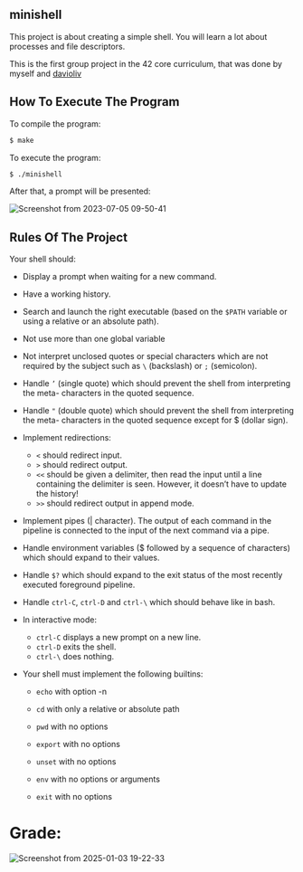 ## minishell
This project is about creating a simple shell. You will learn a lot about processes and file descriptors.

This is the first group project in the 42 core curriculum, that was done by myself and [davioliv]()
## How To Execute The Program
To compile the program:
```bash
$ make
```
To execute the program:
```bash
$ ./minishell
```
After that, a prompt will be presented:

![Screenshot from 2023-07-05 09-50-41](https://github.com/t-pereira06/42_minishell/assets/118270669/07d2c940-06ff-4940-b0fe-78bccb00c269)

## Rules Of The Project
Your shell should:
* Display a prompt when waiting for a new command.

* Have a working history.

* Search and launch the right executable (based on the ```$PATH``` variable or using a
relative or an absolute path).

* Not use more than one global variable

* Not interpret unclosed quotes or special characters which are not required by the
subject such as ```\``` (backslash) or ```;``` (semicolon).

* Handle ```’``` (single quote) which should prevent the shell from interpreting the meta-
characters in the quoted sequence.

* Handle ```"``` (double quote) which should prevent the shell from interpreting the meta-
characters in the quoted sequence except for $ (dollar sign).

* Implement redirections:
  * ```<``` should redirect input.
  * ```>``` should redirect output.
  * ```<<``` should be given a delimiter, then read the input until a line containing the
    delimiter is seen. However, it doesn’t have to update the history!
  * ```>>``` should redirect output in append mode.

* Implement pipes (| character). The output of each command in the pipeline is
connected to the input of the next command via a pipe.

* Handle environment variables ($ followed by a sequence of characters) which
should expand to their values.

* Handle ```$?``` which should expand to the exit status of the most recently executed
foreground pipeline.

* Handle ```ctrl-C```, ```ctrl-D``` and ```ctrl-\``` which should behave like in bash.

* In interactive mode:
  * ```ctrl-C``` displays a new prompt on a new line.
  * ```ctrl-D``` exits the shell.
  * ```ctrl-\``` does nothing.

* Your shell must implement the following builtins:
  * ```echo``` with option -n
  * ```cd``` with only a relative or absolute path
  * ```pwd``` with no options
  * ```export``` with no options
  * ```unset``` with no options

  * ```env``` with no options or arguments
  * ```exit``` with no options

# Grade:
![Screenshot from 2025-01-03 19-22-33](https://github.com/user-attachments/assets/bbd3f4ec-2d1d-4e0d-b12f-804749a7145f)

